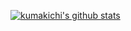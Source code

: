 [![kumakichi's github stats](https://github-readme-stats.vercel.app/api?username=kumakichi&show_icons=true)](https://github.com/kumakichi)
